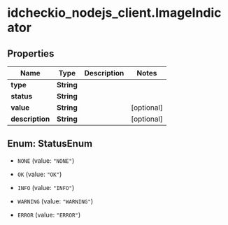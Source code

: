 # idcheckio_nodejs_client.ImageIndicator

## Properties
Name | Type | Description | Notes
------------ | ------------- | ------------- | -------------
**type** | **String** |  | 
**status** | **String** |  | 
**value** | **String** |  | [optional] 
**description** | **String** |  | [optional] 


<a name="StatusEnum"></a>
## Enum: StatusEnum


* `NONE` (value: `"NONE"`)

* `OK` (value: `"OK"`)

* `INFO` (value: `"INFO"`)

* `WARNING` (value: `"WARNING"`)

* `ERROR` (value: `"ERROR"`)




